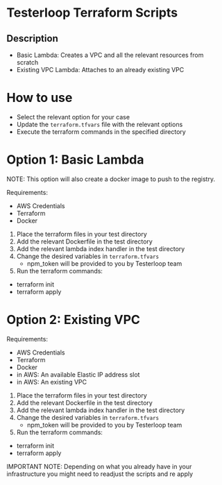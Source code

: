 # Testerloop Terraform Scripts

## Description

- Basic Lambda: Creates a VPC and all the relevant resources from scratch
- Existing VPC Lambda: Attaches to an already existing VPC

# How to use

- Select the relevant option for your case
- Update the `terraform.tfvars` file with the relevant options
- Execute the terraform commands in the specified directory

# Option 1: Basic Lambda

NOTE: This option will also create a docker image to push to the registry.

Requirements:

- AWS Credentials
- Terraform
- Docker

1. Place the terraform files in your test directory
2. Add the relevant Dockerfile in the test directory
3. Add the relevant lambda index handler in the test directory
4. Change the desired variables in `terraform.tfvars`
   - npm_token will be provided to you by Testerloop team
5. Run the terraform commands:

- terraform init
- terraform apply

# Option 2: Existing VPC

Requirements:

- AWS Credentials
- Terraform
- Docker
- in AWS: An available Elastic IP address slot
- in AWS: An existing VPC

1. Place the terraform files in your test directory
2. Add the relevant Dockerfile in the test directory
3. Add the relevant lambda index handler in the test directory
4. Change the desired variables in `terraform.tfvars`
   - npm_token will be provided to you by Testerloop team
5. Run the terraform commands:

- terraform init
- terraform apply

IMPORTANT NOTE: Depending on what you already have in your infrastructure you might need to readjust the scripts and re apply
